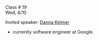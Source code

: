 
<div class="lecture1">

<div class="column_date">

Class # 19 <br>
Wed, 4/10

</div>

<div class="column_materials">
<p markdown="block">

Invited speaker: [Danna Kelmer](https://www.linkedin.com/in/dannakelmer/)
- currently software engineer at Google.

</p>
</div>


<div class="column_assign">
<p markdown="block">




</p>
</div>

</div>
